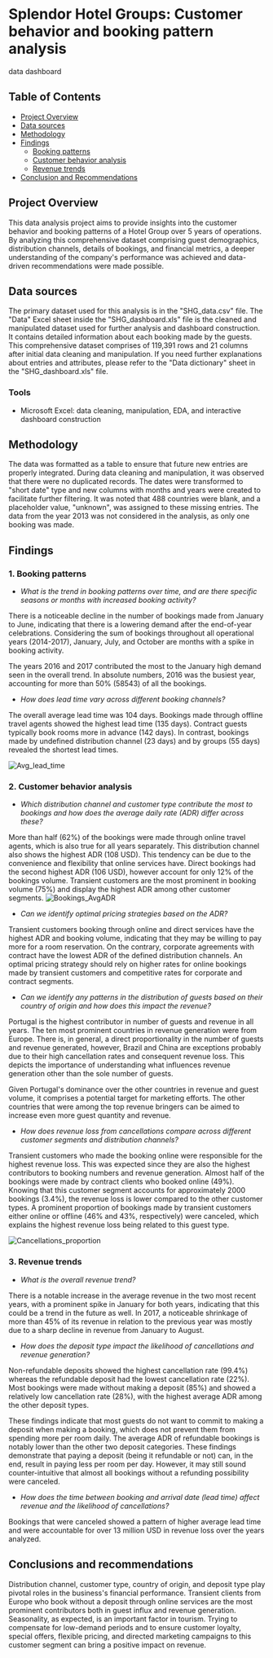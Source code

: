 # Splendor Hotel Groups: Customer behavior and booking pattern analysis 
data
dashboard

## Table of Contents
- [Project Overview](##Project-overview)
- [Data sources](##Data-sources)
- [Methodology](##Methodology)
- [Findings](##Findings)
  - [Booking patterns](###1.Booking-patterns)
  - [Customer behavior analysis](###2.Customer-behavior-analysis)
  - [Revenue trends](###3.Revenue-trends)
- [Conclusion and Recommendations](##Conclusions-and-recommendations)

## Project Overview

This data analysis project aims to provide insights into the customer behavior and booking patterns of a Hotel Group over 5 years of operations. By analyzing this comprehensive dataset comprising guest demographics, distribution channels, details of bookings, and financial metrics, a deeper understanding of the company's performance was achieved and data-driven recommendations were made possible. 


## Data sources
The primary dataset used for this analysis is in the "SHG_data.csv" file. The "Data" Excel sheet inside the "SHG_dashboard.xls" file is the cleaned and manipulated dataset used for further analysis and dashboard construction. It contains detailed information about each booking made by the guests. This comprehensive dataset comprises of 119,391 rows and 21 columns after initial data cleaning and manipulation. If you need further explanations about entries and attributes, please refer to the "Data dictionary" sheet in the "SHG_dashboard.xls" file.

### Tools
- Microsoft Excel: data cleaning, manipulation, EDA, and interactive dashboard construction

## Methodology
The data was formatted as a table to ensure that future new entries are properly integrated. During data cleaning and manipulation, it was observed that there were no duplicated records. The dates were transformed to "short date" type and new columns with months and years were created to facilitate further filtering. It was noted that 488 countries were blank, and a placeholder value, "unknown", was assigned to these missing entries. The data from the year 2013 was not considered in the analysis, as only one booking was made.

## Findings

### 1. Booking patterns
- *What is the trend in booking patterns over time, and are there specific seasons or months with increased booking activity?*

There is a noticeable decline in the number of bookings made from January to June, indicating that there is a lowering demand after the end-of-year celebrations. Considering the sum of bookings throughout all operational years (2014-2017), January, July, and October are months with a spike in booking activity. 

The years 2016 and 2017 contributed the most to the January high demand seen in the overall trend. In absolute numbers, 2016 was the busiest year, accounting for more than 50% (58543) of all the bookings. 

- *How does lead time vary across different booking channels?*

The overall average lead time was 104 days. Bookings made through offline travel agents showed the highest lead time (135 days). Contract guests typically book rooms more in advance (142 days). In contrast, bookings made by undefined distribution channel (23 days) and by groups (55 days) revealed the shortest lead times. 

![Avg_lead_time](https://github.com/GraziCredidio/Splendor-Hotel-Groups/assets/104797916/ee77887a-ad65-44d2-a862-d8a19c6eab2b)


### 2. Customer behavior analysis
- *Which distribution channel and customer type contribute the most to bookings and how does the average daily rate (ADR) differ across these?*

More than half (62%) of the bookings were made through online travel agents, which is also true for all years separately. This distribution channel also shows the highest ADR (108 USD). This tendency can be due to the convenience and flexibility that online services have. Direct bookings had the second highest ADR (106 USD), however account for only 12% of the bookings volume. Transient customers are the most prominent in booking volume (75%) and display the highest ADR among other customer segments. 
![Bookings_AvgADR](https://github.com/GraziCredidio/Splendor-Hotel-Groups/assets/104797916/f8f8b494-6c82-493d-a53a-8a038928ef82)

- *Can we identify optimal pricing strategies based on the ADR?*

Transient customers booking through online and direct services have the highest ADR and booking volume, indicating that they may be willing to pay more for a room reservation. On the contrary, corporate agreements with contract have the lowest ADR of the defined distribution channels. An optimal pricing strategy should rely on higher rates for online bookings made by transient customers and competitive rates for corporate and contract segments.


- *Can we identify any patterns in the distribution of guests based on their country of origin and how does this impact the revenue?*

Portugal is the highest contributor in number of guests and revenue in all years. The ten most prominent countries in revenue generation were from Europe. There is, in general, a direct proportionality in the number of guests and revenue generated, however, Brazil and China are exceptions probably due to their high cancellation rates and consequent revenue loss. This depicts the importance of understanding what influences revenue generation other than the sole number of guests.  

Given Portugal's dominance over the other countries in revenue and guest volume, it comprises a potential target for marketing efforts. The other countries that were among the top revenue bringers can be aimed to increase even more guest quantity and revenue.

- *How does revenue loss from cancellations compare across different customer segments and distribution channels?*

Transient customers who made the booking online were responsible for the highest revenue loss. This was expected since they are also the highest contributors to booking numbers and revenue generation. Almost half of the bookings were made by contract clients who booked online (49%). Knowing that this customer segment accounts for approximately 2000 bookings (3.4%), the revenue loss is lower compared to the other customer types. A prominent proportion of bookings made by transient customers either online or offline (46% and 43%, respectively) were canceled, which explains the highest revenue loss being related to this guest type. 

![Cancellations_proportion](https://github.com/GraziCredidio/Splendor-Hotel-Groups/assets/104797916/3e405d55-f89a-4587-b85e-cad32c3b22dd)

### 3. Revenue trends
- *What is the overall revenue trend?*

There is a notable increase in the average revenue in the two most recent years, with a prominent spike in January for both years, indicating that this could be a trend in the future as well. In 2017, a noticeable shrinkage of more than 45% of its revenue in relation to the previous year was mostly due to a sharp decline in revenue from January to August. 

- *How does the deposit type impact the likelihood of cancellations and revenue generation?*

Non-refundable deposits showed the highest cancellation rate (99.4%) whereas the refundable deposit had the lowest cancellation rate (22%). Most bookings were made without making a deposit (85%) and showed a relatively low cancellation rate (28%), with the highest average ADR among the other deposit types. 

These findings indicate that most guests do not want to commit to making a deposit when making a booking, which does not prevent them from spending more per room daily. The average ADR of refundable bookings is notably lower than the other two deposit categories. These findings demonstrate that paying a deposit (being it refundable or not) can, in the end, result in paying less per room per day. However, it may still sound counter-intuitive that almost all bookings without a refunding possibility were canceled.  

- *How does the time between booking and arrival date (lead time) affect revenue and the likelihood of cancellations?*

Bookings that were canceled showed a pattern of higher average lead time and were accountable for over 13 million USD in revenue loss over the years analyzed. 

## Conclusions and recommendations

Distribution channel, customer type, country of origin, and deposit type play pivotal roles in the business's financial performance. Transient clients from Europe who book without a deposit through online services are the most prominent contributors both in guest influx and revenue generation. Seasonality, as expected, is an important factor in tourism. Trying to compensate for low-demand periods and to ensure customer loyalty, special offers, flexible pricing, and directed marketing campaigns to this customer segment can bring a positive impact on revenue.      
